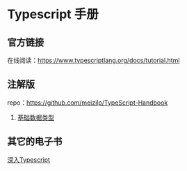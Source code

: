 # Typescript 手册

## 官方链接

在线阅读：<https://www.typescriptlang.org/docs/tutorial.html>

## 注解版

repo：<https://github.com/meizilp/TypeScript-Handbook>

1. [基础数据类型](01basic_types)

## 其它的电子书

[深入Typescript](https://basarat.gitbooks.io/typescript/content/)
